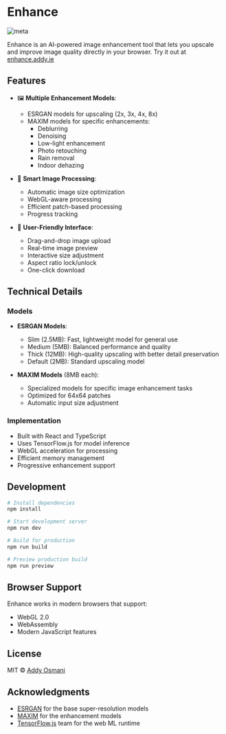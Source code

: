 # Enhance

![meta](https://github.com/user-attachments/assets/5b950f80-3d5e-449f-97ff-09804603566d)

Enhance is an AI-powered image enhancement tool that lets you upscale and improve image quality directly in your browser. Try it out at [enhance.addy.ie](https://enhance.addy.ie)

## Features

- 🖼️ **Multiple Enhancement Models**:
  - ESRGAN models for upscaling (2x, 3x, 4x, 8x)
  - MAXIM models for specific enhancements:
    - Deblurring
    - Denoising
    - Low-light enhancement
    - Photo retouching
    - Rain removal
    - Indoor dehazing

- 🎯 **Smart Image Processing**:
  - Automatic image size optimization
  - WebGL-aware processing
  - Efficient patch-based processing
  - Progress tracking

- 🎨 **User-Friendly Interface**:
  - Drag-and-drop image upload
  - Real-time image preview
  - Interactive size adjustment
  - Aspect ratio lock/unlock
  - One-click download

## Technical Details

### Models

- **ESRGAN Models**:
  - Slim (2.5MB): Fast, lightweight model for general use
  - Medium (5MB): Balanced performance and quality
  - Thick (12MB): High-quality upscaling with better detail preservation
  - Default (2MB): Standard upscaling model

- **MAXIM Models** (8MB each):
  - Specialized models for specific image enhancement tasks
  - Optimized for 64x64 patches
  - Automatic input size adjustment

### Implementation

- Built with React and TypeScript
- Uses TensorFlow.js for model inference
- WebGL acceleration for processing
- Efficient memory management
- Progressive enhancement support

## Development

```bash
# Install dependencies
npm install

# Start development server
npm run dev

# Build for production
npm run build

# Preview production build
npm run preview
```

## Browser Support

Enhance works in modern browsers that support:
- WebGL 2.0
- WebAssembly
- Modern JavaScript features

## License

MIT © [Addy Osmani](https://github.com/addyosmani)

## Acknowledgments

- [ESRGAN](https://github.com/xinntao/ESRGAN) for the base super-resolution models
- [MAXIM](https://github.com/google-research/maxim) for the enhancement models
- [TensorFlow.js](https://www.tensorflow.org/js) team for the web ML runtime
